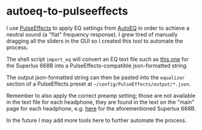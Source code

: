 # autoeq-to-pulseeffects

I use [PulseEffects](https://github.com/wwmm/pulseeffects) to apply EQ settings from [AutoEQ](https://github.com/jaakkopasanen/AutoEq) in order to achieve a neutral sound (a "flat" frequency response). I grew tired of manually dragging all the sliders in the GUI so I created this tool to automate the process.

The shell script `import_eq` will convert an EQ text file such as [this one](https://github.com/jaakkopasanen/AutoEq/blob/master/results/innerfidelity/sbaf-serious/Superlux%20HD%20668B/Superlux%20HD%20668B%20ParametricEQ.txt) for the Superlux 668B into a PulseEffects-compatible json-formatted string. 

The output json-formatted string can then be pasted into the `equalizer` section of a PulseEffects preset at `~/config/PulseEffects/output/*.json`. 

Remember to also apply the correct preamp setting; those are not available in the text file for each headphone, they are found in the text on the "main" page for each headphone, e.g. [here](https://github.com/jaakkopasanen/AutoEq/tree/master/results/innerfidelity/sbaf-serious/Superlux%20HD%20668B) for the aforementioned Superlux 668B.

In the future I may add more tools here to further automate the process.

